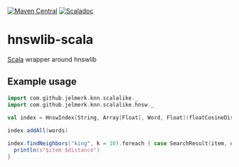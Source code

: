 [![Maven Central](https://maven-badges.herokuapp.com/maven-central/com.github.jelmerk/hnswlib-scala_2.11/badge.svg)](https://maven-badges.herokuapp.com/maven-central/com.github.jelmerk/hnswlib-scala_2.11) [![Scaladoc](https://javadoc.io/badge2/com.github.jelmerk/hnswlib-scala_2.11/javadoc.svg)](https://javadoc.io/doc/com.github.jelmerk/hnswlib-scala_2.11)

hnswlib-scala
=============

[Scala](https://scala-lang.org) wrapper around hnswlib

Example usage
-------------

```scala
import com.github.jelmerk.knn.scalalike._
import com.github.jelmerk.knn.scalalike.hnsw._

val index = HnswIndex[String, Array[Float], Word, Float](floatCosineDistance, words.size, m = 10)
  
index.addAll(words)

index.findNeighbors("king", k = 10).foreach { case SearchResult(item, distance) => 
  println(s"$item $distance")
}
```